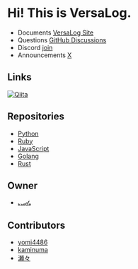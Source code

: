# Hi! This is VersaLog.

- Documents [VersaLog Site](https://versalog.github.io/)
- Questions [GitHub Discussions](https://github.com/orgs/VersaLog/discussions)
- Discord [join](https://discord.gg/Et2GNZUb)
- Announcements [X](https://x.com/LogVersa81950)

## Links
[![Qiita](https://img.shields.io/badge/Qiita-Versatile-brightgreen?logo=qiita)](https://qiita.com/organizations/versatile)

## Repositories
- [Python](https://github.com/VersaLog/VersaLog.py)
- [Ruby](https://github.com/VersaLog/VersaLog.rb)
- [JavaScript](https://github.com/VersaLog/VersaLog.js)
- [Golang](https://github.com/VersaLog/VersaLog.go)
- [Rust](https://github.com/VersaLog/VersaLog.rs)

## Owner

- [ₖₐₑ𝒹ₑ](https://github.com/kaedeek)

## Contributors

- [yomi4486](https://github.com/yomi4486)
- [kaminuma](https://github.com/kaminuma)
- [瀬々](https://github.com/kayu0514)